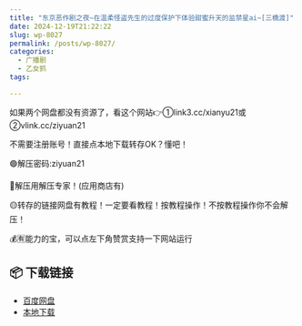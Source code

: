 ```yaml
---
title: "东京恶作剧之夜~在温柔怪盗先生的过度保护下体验甜蜜升天的监禁星ai~[三橋渡]"
date: 2024-12-19T21:22:22
slug: wp-8027
permalink: /posts/wp-8027/
categories:
  - 广播剧
  - 乙女抓
tags:

---
```


如果两个网盘都没有资源了，看这个网站👉①link3.cc/xianyu21或②vlink.cc/ziyuan21

不需要注册账号！直接点本地下载转存OK？懂吧！

🟢解压密码:ziyuan21

🔵解压用解压专家！(应用商店有)

🟡转存的链接网盘有教程！一定要看教程！按教程操作！不按教程操作你不会解压！

💰🈶能力的宝，可以点左下角赞赏支持一下网站运行

## 📦 下载链接
- [百度网盘](https://blziyuan21.com/pay-download/8027?key=39910bc512&down_id=0)
- [本地下载](https://blziyuan21.com/pay-download/8027?key=39910bc512&down_id=1)

